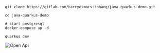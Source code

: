 ```shell
git clone https://gitlab.com/harryosmarsitohang/java-quarkus-demo.git

cd java-quarkus-demo

# start postgresql
docker-compose up -d

quarkus dev

```

![Open Api](https://gitlab.com/harryosmarsitohang/java-quarkus-demo/raw/master/public/swagger.png)
